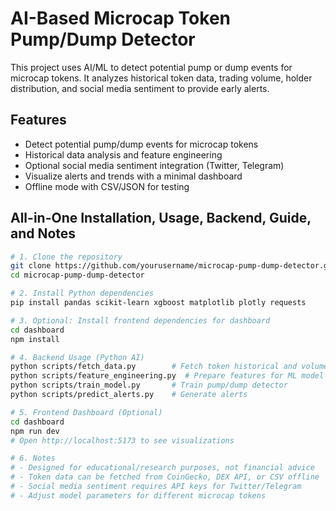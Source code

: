# AI-Based Microcap Token Pump/Dump Detector

This project uses AI/ML to detect potential pump or dump events for microcap tokens. It analyzes historical token data, trading volume, holder distribution, and social media sentiment to provide early alerts.

## Features

- Detect potential pump/dump events for microcap tokens
- Historical data analysis and feature engineering
- Optional social media sentiment integration (Twitter, Telegram)
- Visualize alerts and trends with a minimal dashboard
- Offline mode with CSV/JSON for testing

## All-in-One Installation, Usage, Backend, Guide, and Notes

```bash
# 1. Clone the repository
git clone https://github.com/yourusername/microcap-pump-dump-detector.git
cd microcap-pump-dump-detector

# 2. Install Python dependencies
pip install pandas scikit-learn xgboost matplotlib plotly requests

# 3. Optional: Install frontend dependencies for dashboard
cd dashboard
npm install

# 4. Backend Usage (Python AI)
python scripts/fetch_data.py        # Fetch token historical and volume data
python scripts/feature_engineering.py  # Prepare features for ML model
python scripts/train_model.py       # Train pump/dump detector
python scripts/predict_alerts.py    # Generate alerts

# 5. Frontend Dashboard (Optional)
cd dashboard
npm run dev
# Open http://localhost:5173 to see visualizations

# 6. Notes
# - Designed for educational/research purposes, not financial advice
# - Token data can be fetched from CoinGecko, DEX API, or CSV offline
# - Social media sentiment requires API keys for Twitter/Telegram
# - Adjust model parameters for different microcap tokens
